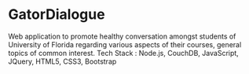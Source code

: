 # GatorDialogue
Web application to promote healthy conversation amongst students of University of Florida regarding various aspects of their courses, general topics of common interest.
Tech Stack : Node.js, CouchDB, JavaScript, JQuery, HTML5, CSS3, Bootstrap
